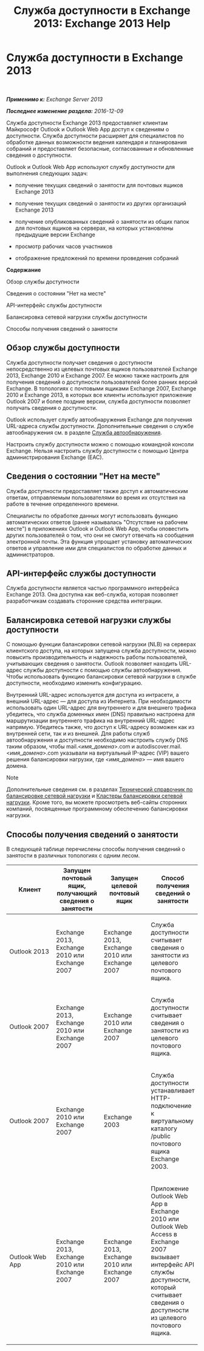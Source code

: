 ﻿---
title: 'Служба доступности в Exchange 2013: Exchange 2013 Help'
TOCTitle: Служба доступности в Exchange 2013
ms:assetid: 9722dea2-2bf8-437c-85c0-3ab65b8a07b9
ms:mtpsurl: https://technet.microsoft.com/ru-ru/library/Bb232134(v=EXCHG.150)
ms:contentKeyID: 52061245
ms.date: 04/30/2018
mtps_version: v=EXCHG.150
ms.translationtype: HT
---

# Служба доступности в Exchange 2013

 

_**Применимо к:** Exchange Server 2013_

_**Последнее изменение раздела:** 2016-12-09_

Служба доступности Exchange 2013 предоставляет клиентам Майкрософт Outlook и Outlook Web App доступ к сведениям о доступности. Служба доступности расширяет для специалистов по обработке данных возможности ведения календаря и планирования собраний и предоставляет безопасные, согласованные и обновленные сведения о доступности.

Outlook и Outlook Web App используют службу доступности для выполнения следующих задач:

  - получение текущих сведений о занятости для почтовых ящиков Exchange 2013

  - получение текущих сведений о занятости из других организаций Exchange 2013

  - получение опубликованных сведений о занятости из общих папок для почтовых ящиков на серверах, на которых установлены предыдущие версии Exchange

  - просмотр рабочих часов участников

  - отображение предложений по времени проведения собраний

**Содержание**

Обзор службы доступности

Сведения о состоянии "Нет на месте"

API-интерфейс службы доступности

Балансировка сетевой нагрузки службы доступности

Способы получения сведений о занятости

## Обзор службы доступности

Служба доступности получает сведения о доступности непосредственно из целевых почтовых ящиков пользователей Exchange 2013, Exchange 2010 и Exchange 2007. Ее можно также настроить для получения сведений о доступности пользователей более ранних версий Exchange. В топологиях с почтовыми ящиками Exchange 2007, Exchange 2010 и Exchange 2013, в которых все клиенты используют приложение Outlook 2007 и более поздние версии, служба доступности позволяет получать сведения о доступности.

Outlook использует службу автообнаружения Exchange для получения URL-адреса службы доступности. Дополнительные сведения о службе автообнаружения см. в разделе [Служба автообнаружения](autodiscover-service-for-exchange-2013.md).

Настроить службу доступности можно с помощью командной консоли Exchange. Нельзя настроить службу доступности с помощью Центра администрирования Exchange (EAC).

## Сведения о состоянии "Нет на месте"

Служба доступности предоставляет также доступ к автоматическим ответам, отправляемым пользователями во время их отсутствия на работе в течение определенного времени.

Специалисты по обработке данных могут использовать функцию автоматических ответов (ранее называлась "Отсутствие на рабочем месте") в приложениях Outlook и Outlook Web App, чтобы оповестить других пользователей о том, что они не смогут отвечать на сообщения электронной почты. Эта функция упрощает установку автоматических ответов и управление ими для специалистов по обработке данных и администраторов.

## API-интерфейс службы доступности

Служба доступности является частью программного интерфейса Exchange 2013. Она доступна как веб-служба, которая позволяет разработчикам создавать сторонние средства интеграции.

## Балансировка сетевой нагрузки службы доступности

С помощью функции балансировки сетевой нагрузки (NLB) на серверах клиентского доступа, на которых запущена служба доступности, можно повысить производительность и надежность работы пользователей, учитывающих сведения о занятости. Outlook позволяет находить URL-адрес службы доступности с помощью службы автообнаружения. Чтобы использовать функцию балансировки сетевой нагрузки в службе доступности, необходимо изменить конфигурацию.

Внутренний URL-адрес используется для доступа из интрасети, а внешний URL-адрес — для доступа из Интернета. При необходимости использовать один URL-адрес для внутреннего и для внешнего трафика убедитесь, что служба доменных имен (DNS) правильно настроена для маршрутизации внутреннего трафика на внутренний URL-адрес напрямую. Убедитесь также, что доступ к URL-адресу возможен как из внутренней сети, так и из внешней. Для работы служб автообнаружения и доступности необходимо настроить службу DNS таким образом, чтобы mail.\<*имя\_домена*\>.com и autodiscover.mail.\<*имя\_домена*\>.com указывали на виртуальный IP-адрес (VIP) вашего решения балансировки нагрузки, где \<*имя\_домена*\> — имя вашего домена.

> [!NOTE]  
> Дополнительные сведения см. в разделах <a href="https://go.microsoft.com/fwlink/p/?linkid=45959">Технический справочник по балансировке сетевой нагрузки</a> и <a href="https://go.microsoft.com/fwlink/p/?linkid=49315">Кластеры балансировки сетевой нагрузки</a>. Кроме того, вы можете просмотреть веб-сайты сторонних компаний, посвященные программному обеспечению балансировки нагрузки.


## Способы получения сведений о занятости

В следующей таблице перечислены способы получения сведений о занятости в различных топологиях с одним лесом.


<table>
<colgroup>
<col style="width: 25%" />
<col style="width: 25%" />
<col style="width: 25%" />
<col style="width: 25%" />
</colgroup>
<thead>
<tr class="header">
<th>Клиент</th>
<th>Запущен почтовый ящик, получающий сведения о занятости</th>
<th>Запущен целевой почтовый ящик</th>
<th>Способ получения сведений о занятости</th>
</tr>
</thead>
<tbody>
<tr class="odd">
<td><p>Outlook 2013</p></td>
<td><p>Exchange 2013, Exchange 2010 или Exchange 2007</p></td>
<td><p>Exchange 2013, Exchange 2010 или Exchange 2007</p></td>
<td><p>Служба доступности считывает сведения о занятости из целевого почтового ящика.</p></td>
</tr>
<tr class="even">
<td><p>Outlook 2007</p></td>
<td><p>Exchange 2013, Exchange 2010 или Exchange 2007</p></td>
<td><p>Exchange 2010 или Exchange 2007</p></td>
<td><p>Служба доступности считывает сведения о занятости из целевого почтового ящика.</p></td>
</tr>
<tr class="odd">
<td><p>Outlook 2007</p></td>
<td><p>Exchange 2010 или Exchange 2007</p></td>
<td><p>Exchange 2003</p></td>
<td><p>Служба доступности устанавливает HTTP-подключение к виртуальному каталогу /public почтового ящика Exchange 2003.</p></td>
</tr>
<tr class="even">
<td><p>Outlook Web App</p></td>
<td><p>Exchange 2013, Exchange 2010 или Exchange 2007</p></td>
<td><p>Exchange 2013, Exchange 2010 или Exchange 2007</p></td>
<td><p>Приложение Outlook Web App в Exchange 2010 или Outlook Web Access в Exchange 2007 вызывает интерфейс API службы доступности, который считывает сведения о доступности из целевого почтового ящика.</p></td>
</tr>
</tbody>
</table>

